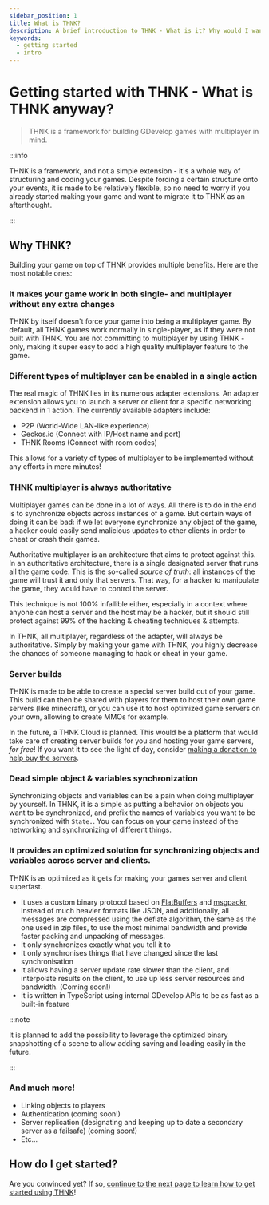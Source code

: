 ```yaml
---
sidebar_position: 1
title: What is THNK?
description: A brief introduction to THNK - What is it? Why would I want to use it? How do I get started? All of those questions will be answered here. It is the recommended starting point to get started with the THNK framework.
keywords:
  - getting started
  - intro
---
```


<head>
  <script type="application/ld+json">
    {JSON.stringify({
      "@context": "https://schema.org",
      "@type": "Organization",
      "url": "https://thnk.cloud/docs/why-thnk/",
      "logo": "https://thnk.cloud/img/thnk.png"
    })}
  </script>
</head>

# Getting started with THNK - What is THNK anyway?

> THNK is a framework for building GDevelop games with multiplayer in mind.

:::info

THNK is a framework, and not a simple extension - it's a whole way of structuring and coding your games. Despite forcing a certain structure onto your events, it is made to be relatively flexible, so no need to worry if you already started making your game and want to migrate it to THNK as an afterthought.

:::

## Why THNK?

Building your game on top of THNK provides multiple benefits. Here are the most notable ones:

### It makes your game work in both single- and multiplayer without any extra changes

THNK by itself doesn't force your game into being a multiplayer game. By default, all THNK games work normally in single-player, as if they were not built with THNK. You are not committing to multiplayer by using THNK - only, making it super easy to add a high quality multiplayer feature to the game.

### Different types of multiplayer can be enabled in a single action

The real magic of THNK lies in its numerous adapter extensions. An adapter extension allows you to launch a server or client for a specific networking backend in 1 action. The currently available adapters include:

- P2P (World-Wide LAN-like experience)
- Geckos.io (Connect with IP/Host name and port)
- THNK Rooms (Connect with room codes)

This allows for a variety of types of multiplayer to be implemented without any efforts in mere minutes!

### THNK multiplayer is always authoritative

Multiplayer games can be done in a lot of ways. All there is to do in the end is to synchronize objects across instances of a game. But certain ways of doing it can be bad: if we let everyone synchronize any object of the game, a hacker could easily send malicious updates to other clients in order to cheat or crash their games.

Authoritative multiplayer is an architecture that aims to protect against this. In an authoritative architecture, there is a single designated server that runs all the game code. This is the so-called _source of truth_: all instances of the game will trust it and only that servers. That way, for a hacker to manipulate the game, they would have to control the server.

This technique is not 100% infallible either, especially in a context where anyone can host a server and the host may be a hacker, but it should still protect against 99% of the hacking & cheating techniques & attempts.

In THNK, all multiplayer, regardless of the adapter, will always be authoritative. Simply by making your game with THNK, you highly decrease the chances of someone managing to hack or cheat in your game.

### Server builds

THNK is made to be able to create a special server build out of your game. This build can then be shared with players for them to host their own game servers (like minecraft), or you can use it to host optimized game servers on your own, allowing to create MMOs for example.

In the future, a THNK Cloud is planned. This would be a platform that would take care of creating server builds for you and hosting your game servers, _for free_! If you want it to see the light of day, consider [making a donation to help buy the servers](https://ko-fi.com/arthuro555).

### Dead simple object & variables synchronization

Synchronizing objects and variables can be a pain when doing multiplayer by yourself. In THNK, it is a simple as putting a behavior on objects you want to be synchronized, and prefix the names of variables you want to be synchronized with `State.`. You can focus on your game instead of the networking and synchronizing of different things.

### It provides an optimized solution for synchronizing objects and variables across server and clients.

THNK is as optimized as it gets for making your games server and client superfast.

- It uses a custom binary protocol based on [FlatBuffers](https://google.github.io/flatbuffers/) and [msgpackr](https://github.com/kriszyp/msgpackr), instead of much heavier formats like JSON, and additionally, all messages are compressed using the deflate algorithm, the same as the one used in zip files, to use the most minimal bandwidth and provide faster packing and unpacking of messages.
- It only synchronizes exactly what you tell it to
- It only synchronises things that have changed since the last synchronisation
- It allows having a server update rate slower than the client, and interpolate results on the client, to use up less server resources and bandwidth. (Coming soon!)
- It is written in TypeScript using internal GDevelop APIs to be as fast as a built-in feature

:::note

It is planned to add the possibility to leverage the optimized binary snapshotting of a scene to allow adding saving and loading easily in the future.

:::

### And much more!

- Linking objects to players
- Authentication (coming soon!)
- Server replication (designating and keeping up to date a secondary server as a failsafe) (coming soon!)
- Etc...

## How do I get started?

Are you convinced yet? If so, [continue to the next page to learn how to get started using THNK](/docs/getting-started/)!
